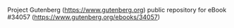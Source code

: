 Project Gutenberg (https://www.gutenberg.org) public repository for eBook #34057 (https://www.gutenberg.org/ebooks/34057)
